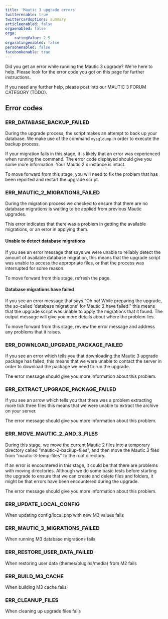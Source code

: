 ```yaml
---
title: 'Mautic 3 upgrade errors'
twitterenable: true
twittercardoptions: summary
articleenabled: false
orgaenabled: false
orga:
    ratingValue: 2.5
orgaratingenabled: false
personenabled: false
facebookenable: true
---
```


Did you get an error while running the Mautic 3 upgrade? We're here to help. Please look for the error code you got on this page for further instructions.

If you need any further help, please post into our MAUTIC 3 FORUM CATEGORY (TODO).

## Error codes

### ERR_DATABASE_BACKUP_FAILED
During the upgrade process, the script makes an attempt to back up your database. We make use of the command `mysqldump` in order to execute the backup process. 

If your migration fails in this stage, it is likely that an error was experienced when running the command. The error code displayed should give you some more information.  Your Mautic 2.x instance is intact.

To move forward from this stage, you will need to fix the problem that has been reported and restart the upgrade script. 

### ERR_MAUTIC_2_MIGRATIONS_FAILED
During the migration process we checked to ensure that there are no database migrations is waiting to be applied from previous Mautic upgrades.

This error indicates that there was a problem in getting the available migrations, or an error in applying them. 

#### Unable to detect database migrations

If you see an error message that says we were unable to reliably detect the amount of available database migration, this means that the upgrade script was unable to access the appropriate files, or that the process was interrupted for some reason.

To move forward from this stage, refresh the page.

#### Database migrations have failed

If you see an error message that says "Oh no! While preparing the upgrade, the so-called 'database migrations' for Mautic 2 have failed." this means that the upgrade script was unable to apply the migrations that it found.  The output message will give you more details about where the problem lies.

To move forward from this stage, review the error message and address any problems that it raises.

### ERR_DOWNLOAD_UPGRADE_PACKAGE_FAILED
If you see an error which tells you that downloading the Mautic 3 upgrade package has failed, this means that we were unable to contact the server in order to download the package we need to run the upgrade.

The error message should give you more information about this problem. 

### ERR_EXTRACT_UPGRADE_PACKAGE_FAILED
If you see an arrow which tells you that there was a problem extracting more tick three files this means that we were unable to extract the archive on your server. 

The error message should give you more information about this problem.

### ERR_MOVE_MAUTIC_2_AND_3_FILES
During this stage, we move the current Mautic 2 files into a temporary directory called "mautic-2-backup-files", and then move the Mautic 3 files from "mautic-3-temp-files" to the root directory.

If an error is encountered in this stage, it could be that there are problems with moving directories.  Although we do some basic tests before starting the upgrade to ensure that we can create and delete files and folders, it might be that errors have been encountered during the upgrade.

The error message should give you more information about this problem.

### ERR_UPDATE_LOCAL_CONFIG
When updating config/local.php with new M3 values fails

### ERR_MAUTIC_3_MIGRATIONS_FAILED
When running M3 database migrations fails

### ERR_RESTORE_USER_DATA_FAILED
When restoring user data (themes/plugins/media) from M2 fails

### ERR_BUILD_M3_CACHE
When building M3 cache fails

### ERR_CLEANUP_FILES
When cleaning up upgrade files fails

